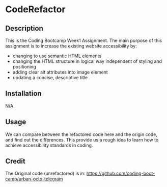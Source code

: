 # CodeRefactor

## Description

This is the Coding Bootcamp Week1 Assignment.
The main purpose of this assignment is to increase the existing website accessibility by:
- changing to use semantic HTML elements
- changing the HTML structure in logical way independent of styling and positioning
- adding clear alt attributes into image element
- updating a concise, descriptive title

## Installation

N/A

## Usage

We can compare between the refactored code here and the origin code, and find out the differences.
This provide us a rough idea to learn how to achieve accessibility standards in coding.


## Credit
The Original code (unrefactored) is in: 
https://github.com/coding-boot-camp/urban-octo-telegram




